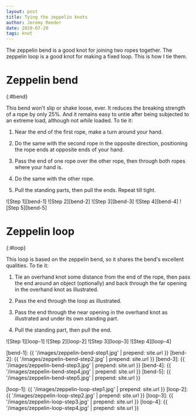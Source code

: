 ```yaml
---
layout: post
title: Tying the zeppelin knots
author: Jeremy Reeder
date: 2020-07-20
tags: knot
---
```


The zeppelin bend is a good knot for joining two ropes together. The zeppelin
loop is a good knot for making a fixed loop. This is how I tie them.

# Zeppelin bend
{:#bend}

This bend won't slip or shake loose, ever. It reduces the breaking strength of
a rope by only 25%. And it remains easy to untie after being subjected to an
extreme load, although not _while_ loaded. To tie it:

1. Near the end of the first rope, make a turn around your hand.

2. Do the same with the second rope in the opposite direction, positioning the
rope ends at opposite ends of your hand.

3. Pass the end of one rope over the other rope, then through both ropes where
your hand is.

4. Do the same with the other rope.

5. Pull the standing parts, then pull the ends. Repeat till tight.

<div class="gallery" markdown="1">
![Step 1][bend-1]
![Step 2][bend-2]
![Step 3][bend-3]
![Step 4][bend-4]
![Step 5][bend-5]
</div>


# Zeppelin loop
{:#loop}

This loop is based on the zeppelin bend, so it shares the bend's excellent
qualities. To tie it:

1. Tie an overhand knot some distance from the end of the rope, then pass the
end around an object (optionally) and back through the far opening in the
overhand knot as illustrated.

2. Pass the end through the loop as illustrated.

3. Pass the end through the near opening in the overhand knot as illustrated
and under its own standing part.

4. Pull the standing part, then pull the end.

<div class="gallery" markdown="1">
![Step 1][loop-1]
![Step 2][loop-2]
![Step 3][loop-3]
![Step 4][loop-4]
</div>



[bend-1]: {{ '/images/zeppelin-bend-step1.jpg' | prepend: site.url }}
[bend-2]: {{ '/images/zeppelin-bend-step2.jpg' | prepend: site.url }}
[bend-3]: {{ '/images/zeppelin-bend-step3.jpg' | prepend: site.url }}
[bend-4]: {{ '/images/zeppelin-bend-step4.jpg' | prepend: site.url }}
[bend-5]: {{ '/images/zeppelin-bend-step5.jpg' | prepend: site.url }}

[loop-1]: {{ '/images/zeppelin-loop-step1.jpg' | prepend: site.url }}
[loop-2]: {{ '/images/zeppelin-loop-step2.jpg' | prepend: site.url }}
[loop-3]: {{ '/images/zeppelin-loop-step3.jpg' | prepend: site.url }}
[loop-4]: {{ '/images/zeppelin-loop-step4.jpg' | prepend: site.url }}
